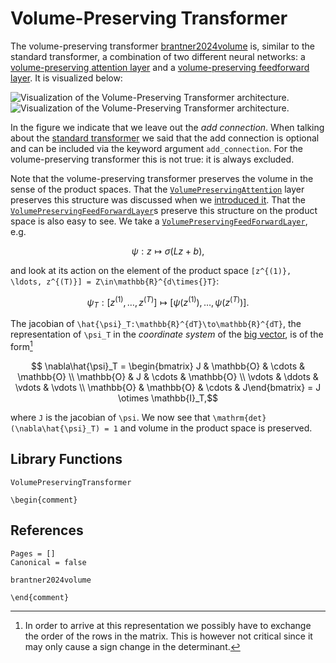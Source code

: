 # Volume-Preserving Transformer

The volume-preserving transformer [brantner2024volume](@cite) is, similar to the standard transformer, a combination of two different neural networks: a [volume-preserving attention layer](@ref "Volume-Preserving Attention") and a [volume-preserving feedforward layer](@ref "Volume-Preserving Feedforward Neural Network"). It is visualized below:

![Visualization of the Volume-Preserving Transformer architecture.](../tikz/vp_transformer_light.png)
![Visualization of the Volume-Preserving Transformer architecture.](../tikz/vp_transformer_dark.png)

In the figure we indicate that we leave out the *add connection*. When talking about the [standard transformer](@ref "Standard Transformer") we said that the add connection is optional and can be included via the keyword argument `add_connection`. For the volume-preserving transformer this is not true: it is always excluded.

Note that the volume-preserving transformer preserves the volume in the sense of the product spaces. That the [`VolumePreservingAttention`](@ref) layer preserves this structure was discussed when we [introduced it](@ref "Volume-Preserving Attention"). That the [`VolumePreservingFeedForwardLayer`](@ref)s preserve this structure on the product space is also easy to see. We take a [`VolumePreservingFeedForwardLayer`](@ref), e.g. 
```math
    \psi: z \mapsto \sigma(Lz + b),
```
and look at its action on the element of the product space ``[z^{(1)}, \ldots, z^{(T)}] = Z\in\mathbb{R}^{d\times{}T}``:
```math
    \psi_T: [z^{(1)}, \ldots, z^{(T)}] \mapsto [\psi(z^{(1)}), \ldots, \psi(z^{(T)})].
```

The jacobian of ``\hat{\psi}_T:\mathbb{R}^{dT}\to\mathbb{R}^{dT}``, the representation of ``\psi_T`` in the *coordinate system* of the [big vector](@ref "How is Structure Preserved?"), is of the form[^1]

[^1]: In order to arrive at this representation we possibly have to exchange the order of the rows in the matrix. This is however not critical since it may only cause a sign change in the determinant.

```math
    \nabla\hat{\psi}_T = \begin{bmatrix} J & \mathbb{O} & \cdots & \mathbb{O} \\ 
                                         \mathbb{O} & J & \cdots & \mathbb{O} \\ 
                                         \vdots & \ddots & \vdots & \vdots \\
                                         \mathbb{O} & \mathbb{O} & \cdots & J\end{bmatrix} = J \otimes \mathbb{I}_T,
```
where ``J`` is the jacobian of ``\psi``. We now see that ``\mathrm{det}(\nabla\hat{\psi}_T) = 1`` and volume in the product space is preserved. 

## Library Functions 

```@docs
VolumePreservingTransformer
```

```@raw latex
\begin{comment}
```

## References 

```@bibliography
Pages = []
Canonical = false

brantner2024volume
```

```@raw latex
\end{comment}
```
